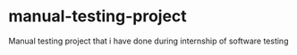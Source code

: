 # manual-testing-project
Manual testing project that i have done during internship of software testing
